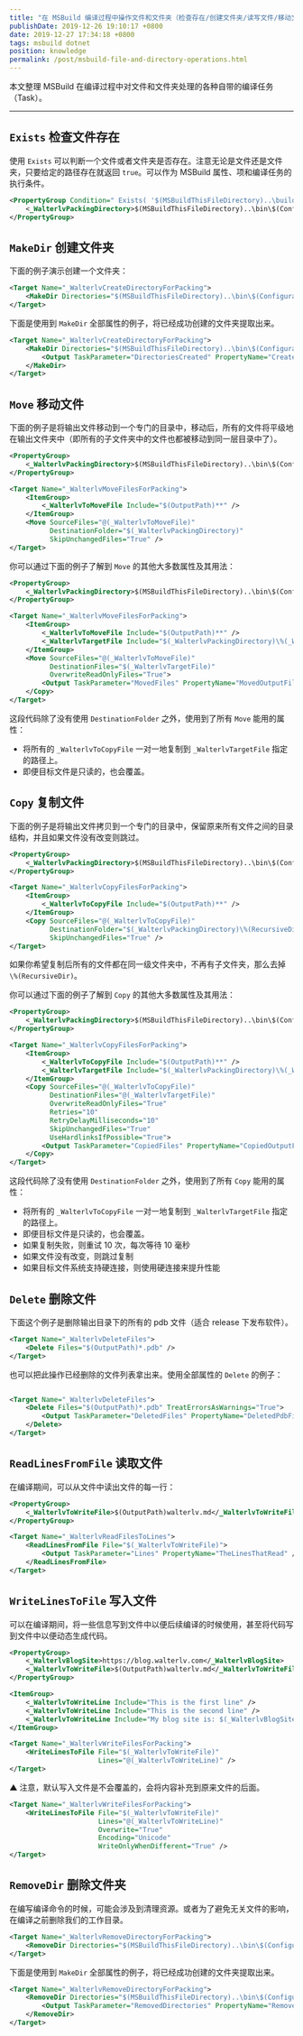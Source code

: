```yaml
---
title: "在 MSBuild 编译过程中操作文件和文件夹（检查存在/创建文件夹/读写文件/移动文件/复制文件/删除文件夹）"
publishDate: 2019-12-26 19:10:17 +0800
date: 2019-12-27 17:34:18 +0800
tags: msbuild dotnet
position: knowledge
permalink: /post/msbuild-file-and-directory-operations.html
---
```


本文整理 MSBuild 在编译过程中对文件和文件夹处理的各种自带的编译任务（Task）。

---

<div id="toc"></div>

## `Exists` 检查文件存在

使用 `Exists` 可以判断一个文件或者文件夹是否存在。注意无论是文件还是文件夹，只要给定的路径存在就返回 `true`。可以作为 MSBuild 属性、项和编译任务的执行条件。

```xml
<PropertyGroup Condition=" Exists( '$(MSBuildThisFileDirectory)..\build\build.xml' ) ">
    <_WalterlvPackingDirectory>$(MSBuildThisFileDirectory)..\bin\$(Configuration)\</_WalterlvPackingDirectory>
</PropertyGroup>
```

## `MakeDir` 创建文件夹

下面的例子演示创建一个文件夹：

```xml
<Target Name="_WalterlvCreateDirectoryForPacking">
    <MakeDir Directories="$(MSBuildThisFileDirectory)..\bin\$(Configuration)\" />
</Target>
```

下面是使用到 `MakeDir` 全部属性的例子，将已经成功创建的文件夹提取出来。

```xml
<Target Name="_WalterlvCreateDirectoryForPacking">
    <MakeDir Directories="$(MSBuildThisFileDirectory)..\bin\$(Configuration)\">
        <Output TaskParameter="DirectoriesCreated" PropertyName="CreatedPackingDirectory" />
    </MakeDir>
</Target>
```

## `Move` 移动文件

下面的例子是将输出文件移动到一个专门的目录中，移动后，所有的文件将平级地在输出文件夹中（即所有的子文件夹中的文件也都被移动到同一层目录中了）。

```xml
<PropertyGroup>
    <_WalterlvPackingDirectory>$(MSBuildThisFileDirectory)..\bin\$(Configuration)\</_WalterlvPackingDirectory>
</PropertyGroup>

<Target Name="_WalterlvMoveFilesForPacking">
    <ItemGroup>
        <_WalterlvToMoveFile Include="$(OutputPath)**" />
    </ItemGroup>
    <Move SourceFiles="@(_WalterlvToMoveFile)"
          DestinationFolder="$(_WalterlvPackingDirectory)"
          SkipUnchangedFiles="True" />
</Target>
```

你可以通过下面的例子了解到 `Move` 的其他大多数属性及其用法：

```xml
<PropertyGroup>
    <_WalterlvPackingDirectory>$(MSBuildThisFileDirectory)..\bin\$(Configuration)\</_WalterlvPackingDirectory>
</PropertyGroup>

<Target Name="_WalterlvMoveFilesForPacking">
    <ItemGroup>
        <_WalterlvToMoveFile Include="$(OutputPath)**" />
        <_WalterlvTargetFile Include="$(_WalterlvPackingDirectory)\%(_WalterlvToMoveFile.RecursiveDir)" />
    </ItemGroup>
    <Move SourceFiles="@(_WalterlvToMoveFile)"
          DestinationFiles="$(_WalterlvTargetFile)"
          OverwriteReadOnlyFiles="True">
        <Output TaskParameter="MovedFiles" PropertyName="MovedOutputFiles" />
    </Copy>
</Target>
```

这段代码除了没有使用 `DestinationFolder` 之外，使用到了所有 `Move` 能用的属性：

- 将所有的 `_WalterlvToCopyFile` 一对一地复制到 `_WalterlvTargetFile` 指定的路径上。
- 即便目标文件是只读的，也会覆盖。

## `Copy` 复制文件

下面的例子是将输出文件拷贝到一个专门的目录中，保留原来所有文件之间的目录结构，并且如果文件没有改变则跳过。

```xml
<PropertyGroup>
    <_WalterlvPackingDirectory>$(MSBuildThisFileDirectory)..\bin\$(Configuration)\</_WalterlvPackingDirectory>
</PropertyGroup>

<Target Name="_WalterlvCopyFilesForPacking">
    <ItemGroup>
        <_WalterlvToCopyFile Include="$(OutputPath)**" />
    </ItemGroup>
    <Copy SourceFiles="@(_WalterlvToCopyFile)"
          DestinationFolder="$(_WalterlvPackingDirectory)\%(RecursiveDir)"
          SkipUnchangedFiles="True" />
</Target>
```

如果你希望复制后所有的文件都在同一级文件夹中，不再有子文件夹，那么去掉 `\%(RecursiveDir)`。

你可以通过下面的例子了解到 `Copy` 的其他大多数属性及其用法：

```xml
<PropertyGroup>
    <_WalterlvPackingDirectory>$(MSBuildThisFileDirectory)..\bin\$(Configuration)\</_WalterlvPackingDirectory>
</PropertyGroup>

<Target Name="_WalterlvCopyFilesForPacking">
    <ItemGroup>
        <_WalterlvToCopyFile Include="$(OutputPath)**" />
        <_WalterlvTargetFile Include="$(_WalterlvPackingDirectory)\%(_WalterlvToCopyFile.RecursiveDir)" />
    </ItemGroup>
    <Copy SourceFiles="@(_WalterlvToCopyFile)"
          DestinationFiles="@(_WalterlvTargetFile)"
          OverwriteReadOnlyFiles="True"
          Retries="10"
          RetryDelayMilliseconds="10"
          SkipUnchangedFiles="True"
          UseHardlinksIfPossible="True">
        <Output TaskParameter="CopiedFiles" PropertyName="CopiedOutputFiles" />
    </Copy>
</Target>
```

这段代码除了没有使用 `DestinationFolder` 之外，使用到了所有 `Copy` 能用的属性：

- 将所有的 `_WalterlvToCopyFile` 一对一地复制到 `_WalterlvTargetFile` 指定的路径上。
- 即便目标文件是只读的，也会覆盖。
- 如果复制失败，则重试 10 次，每次等待 10 毫秒
- 如果文件没有改变，则跳过复制
- 如果目标文件系统支持硬连接，则使用硬连接来提升性能

## `Delete` 删除文件

下面这个例子是删除输出目录下的所有的 pdb 文件（适合 release 下发布软件）。

```xml
<Target Name="_WalterlvDeleteFiles">
    <Delete Files="$(OutputPath)*.pdb" />
</Target>
```

也可以把此操作已经删除的文件列表拿出来。使用全部属性的 `Delete` 的例子：

```xml

<Target Name="_WalterlvDeleteFiles">
    <Delete Files="$(OutputPath)*.pdb" TreatErrorsAsWarnings="True">
        <Output TaskParameter="DeletedFiles" PropertyName="DeletedPdbFiles" />
    </Delete>
</Target>
```

## `ReadLinesFromFile` 读取文件

在编译期间，可以从文件中读出文件的每一行：

```xml
<PropertyGroup>
    <_WalterlvToWriteFile>$(OutputPath)walterlv.md</_WalterlvToWriteFile>
</PropertyGroup>

<Target Name="_WalterlvReadFilesToLines">
    <ReadLinesFromFile File="$(_WalterlvToWriteFile)">
        <Output TaskParameter="Lines" PropertyName="TheLinesThatRead" />
    </ReadLinesFromFile>
</Target>
```

## `WriteLinesToFile` 写入文件

可以在编译期间，将一些信息写到文件中以便后续编译的时候使用，甚至将代码写到文件中以便动态生成代码。

```xml
<PropertyGroup>
    <_WalterlvBlogSite>https://blog.walterlv.com</_WalterlvBlogSite>
    <_WalterlvToWriteFile>$(OutputPath)walterlv.md</_WalterlvToWriteFile>
</PropertyGroup>

<ItemGroup>
    <_WalterlvToWriteLine Include="This is the first line" />
    <_WalterlvToWriteLine Include="This is the second line" />
    <_WalterlvToWriteLine Include="My blog site is: $(_WalterlvBlogSite)" />
</ItemGroup>

<Target Name="_WalterlvWriteFilesForPacking">
    <WriteLinesToFile File="$(_WalterlvToWriteFile)"
                      Lines="@(_WalterlvToWriteLine)" />
</Target>
```

▲ 注意，默认写入文件是不会覆盖的，会将内容补充到原来文件的后面。

```xml
<Target Name="_WalterlvWriteFilesForPacking">
    <WriteLinesToFile File="$(_WalterlvToWriteFile)"
                      Lines="@(_WalterlvToWriteLine)"
                      Overwrite="True"
                      Encoding="Unicode"
                      WriteOnlyWhenDifferent="True" />
</Target>
```

## `RemoveDir` 删除文件夹

在编写编译命令的时候，可能会涉及到清理资源。或者为了避免无关文件的影响，在编译之前删除我们的工作目录。

```xml
<Target Name="_WalterlvRemoveDirectoryForPacking">
    <RemoveDir Directories="$(MSBuildThisFileDirectory)..\bin\$(Configuration)\" />
</Target>
```

下面是使用到 `MakeDir` 全部属性的例子，将已经成功创建的文件夹提取出来。

```xml
<Target Name="_WalterlvRemoveDirectoryForPacking">
    <RemoveDir Directories="$(MSBuildThisFileDirectory)..\bin\$(Configuration)\">
        <Output TaskParameter="RemovedDirectories" PropertyName="RemovedPackingDirectory" />
    </RemoveDir>
</Target>
```

